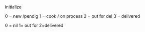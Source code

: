 initialize

0 = new /pendig
1 = cook / on process
2 = out for del
3 = delivered


<!-- delivery -->

0 = nil
1= out for
2=delivered